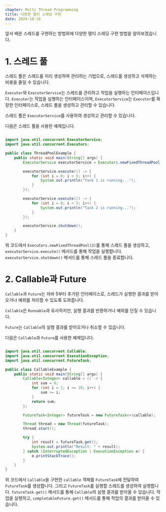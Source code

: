 ```yaml
---
chapter: Multi Thread Programming
title: 다양한 멀티 스레딩 구현
date: 2024-10-18
---
```


앞서 배운 스레드를 구현하는 방법외에 다양한 멀티 스레딩 구현 방법을 알아보겠습니다.

# 1. 스레드 풀

스레드 풀은 스레드를 미리 생성하여 관리하는 기법으로, 스레드를 생성하고 삭제하는 비용을 줄일 수 있습니다.

`Executor`와 `ExecutorService`는 스레드를 관리하고 작업을 실행하는 인터페이스입니다.
`Executor`는 작업을 실행하는 인터페이스이며, `ExecutorService`는 `Executor`를 확장한 인터페이스로, 스레드 풀을 생성하고 관리할 수 있습니다.

스레드 풀은 `ExecutorService`를 사용하여 생성하고 관리할 수 있습니다.

다음은 스레드 풀을 사용한 예제입니다.

```java

import java.util.concurrent.ExecutorService;
import java.util.concurrent.Executors;

public class ThreadPoolExample {
    public static void main(String[] args) {
        ExecutorService executorService = Executors.newFixedThreadPool(2);

        executorService.execute(() -> {
            for (int i = 0; i < 5; i++) {
                System.out.println("Task 1 is running...");
            }
        });

        executorService.execute(() -> {
            for (int i = 0; i < 5; i++) {
                System.out.println("Task 2 is running...");
            }
        });

        executorService.shutdown();
    }
}
```

위 코드에서 `Executors.newFixedThreadPool(2)`를 통해 스레드 풀을 생성하고, `executorService.execute()` 메서드를 통해 작업을 실행합니다.
`executorService.shutdown()` 메서드를 통해 스레드 풀을 종료합니다.

# 2. Callable과 Future

`Callable`과 `Future`는 자바 5부터 추가된 인터페이스로, 스레드가 실행한 결과를 받아오거나 예외를 처리할 수 있도록 도와줍니다.

`Callable`은 `Runnable`과 유사하지만, 실행 결과를 반환하거나 예외를 던질 수 있습니다.

`Future`는 `Callable`의 실행 결과를 받아오거나 취소할 수 있습니다.

다음은 `Callable`과 `Future`를 사용한 예제입니다.

```java

import java.util.concurrent.Callable;
import java.util.concurrent.ExecutionException;
import java.util.concurrent.FutureTask;

public class CallableExample {
    public static void main(String[] args) {
        Callable<Integer> callable = () -> {
            int sum = 0;
            for (int i = 1; i <= 10; i++) {
                sum += i;
            }
            return sum;
        };

        FutureTask<Integer> futureTask = new FutureTask<>(callable);

        Thread thread = new Thread(futureTask);
        thread.start();

        try {
            int result = futureTask.get();
            System.out.println("Result: " + result);
        } catch (InterruptedException | ExecutionException e) {
            e.printStackTrace();
        }
    }
}
```

위 코드에서 `Callable`을 구현한 `callable` 객체를 `FutureTask`에 전달하여 `FutureTask`를 생성합니다. 그리고 `FutureTask`를 실행할 스레드를 생성하여 실행합니다.
`futureTask.get()` 메서드를 통해 `Callable`의 실행 결과를 받아올 수 있습니다.
작업을 실행하고, `completableFuture.get()` 메서드를 통해 작업의 결과를 받아올 수 있습니다.


